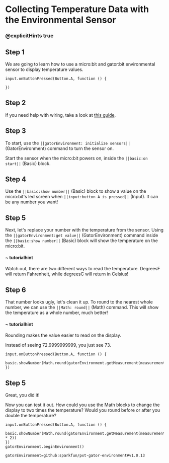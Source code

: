 # Collecting Temperature Data with the Environmental Sensor
### @explicitHints true

<!-- Tutorial: https://makecode.microbit.org/#tutorial:78222-05534-05239-30450 -->

## Step 1

We are going to learn how to use a micro:bit and gator:bit environmental sensor to display temperature values.

```template
input.onButtonPressed(Button.A, function () {

})
```

## Step 2

If you need help with wiring, take a look at [this guide](https://drive.google.com/file/d/1bxYGD53_5G7AXUVdqf0oQRN7OQ0Bnc9e/view?usp=sharing).

## Step 3

To start, use the ``||gatorEnvironment: initialize sensors||`` (GatorEnvironment) command to turn the sensor on.

Start the sensor when the micro:bit powers on, inside the ``||basic:on start||`` (Basic) block.

## Step 4

Use the ``||basic:show number||`` (Basic) block to show a value on the micro:bit's led screen when ``||input:button A is pressed||`` (Input). It can be any number you want!

## Step 5

Next, let's replace your number with the temperature from the sensor. Using the ``||gatorEnvironment:get value||`` (GatorEnvironment) command inside the ``||basic:show number||`` (Basic) block will show the temperature on the micro:bit.

#### ~ tutorialhint

Watch out, there are two different ways to read the temperature. DegreesF will return Fahrenheit, while degreesC will return in Celsius!

## Step 6

That number looks ugly, let's clean it up. To round to the nearest whole number, we can use the ``||Math: round||`` (Math) command. This will show the temperature as a whole number, much better!

#### ~ tutorialhint

Rounding makes the value easier to read on the display.

Instead of seeing 72.9999999999, you just see 73.

```blocks
input.onButtonPressed(Button.A, function () {
    basic.showNumber(Math.round(gatorEnvironment.getMeasurement(measurementType.degreesF)))
})

```

## Step 5
Great, you did it!

Now you can test it out. How could you use the Math blocks to change the display to two times the temperature? Would you round before or after you double the temperature?


```ghost
input.onButtonPressed(Button.A, function () {
    basic.showNumber(Math.round(gatorEnvironment.getMeasurement(measurementType.degreesF) * 2))
})
gatorEnvironment.beginEnvironment()
```

```package
gatorEnvironment=github:sparkfun/pxt-gator-environment#v1.0.13
```
